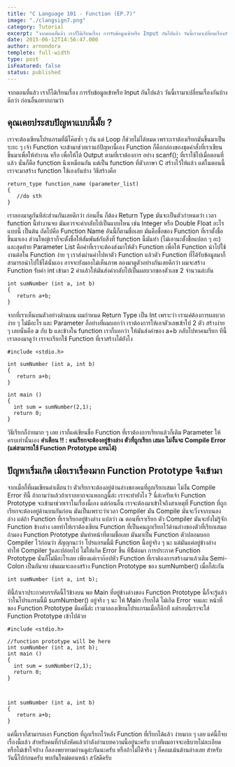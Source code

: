 ```yaml
---
title: "C Language 101 - Function (EP.7)"
image: "./clangsign7.png"
category: Tutorial
excerpt: "จากตอนที่แล้ว เราก็ได้เรียนเรื่อง การรับข้อมูลเข้าหรือ Input กันไปแล้ว วันนี้เรามาเปลี่ยนเรื่องกันบ้างดีกว่า"
date: 2015-06-12T14:56:47.000
author: arnondora
templete: full-width
type: post
isFeatured: false
status: published
---
```


จากตอนที่แล้ว เราก็ได้เรียนเรื่อง การรับข้อมูลเข้าหรือ Input กันไปแล้ว วันนี้เรามาเปลี่ยนเรื่องกันบ้างดีกว่า ก่อนอื่นอยากถามว่า

## คุณเคยประสบปัญหาแบบนี้มั้ย ?
เราจะต้องเขียนโปรแกรมที่มีโค๊ตซ้ำ ๆ กัน แต่ Loop ก็ช่วยไม่ได้หมด เพราะเราต้องเรียกมันขึ้นมาเป็นระยะ ๆ เจ้า Function จะเข้ามาช่วยเราแก้ปัญหานี้เอง
Function ก็คือกล่องของชุดคำสั่งที่เราเขียนขึ้นมาเพื่อให้ทำงาน หรือ เพื่อให้ได้ Output ตามที่เราต้องการ อย่าง scanf(); ที่เราใช้ไปเมื่อตอนที่แล้ว นั่นก็คือ function นึงเหมือนกัน แต่เป็น function ที่ตัวภาษา C สร้างไว้ให้แล้ว แต่ในตอนนี้ เราจะมาสร้าง function ใช้เองกันบ้าง วิธีสร้างคือ

    return_type function_name (parameter_list)
    {
       //do sth
    }


เราลองมาดูกันทีล่ะส่วนกันเลยดีกว่า
ก่อนอื่น ก็ต้อง Return Type มันจะเป็นตัวกำหนดว่า เวลา function นี้ทำงานจบ มันควรจะค่ากลับไปเป็นแบบไหน เช่น Integer หรือ Double Float อะไรแบบนี้ เป็นต้น
ถัดไปคือ Function Name อันนี้ก็ตามชื่อเลย มันคือชื่อของ Function ที่เราตั้งชื่อขึ้นมาเอง ส่วนใหญ่เราก็จะตั้งชื่อให้สัมพันธ์กับสิ่งที่ function นี้มันทำ (ไม่เอานะตั้งชื่อแปลก ๆ อะ)
และสุดท้าย Parameter List คือค่าที่เราจะต้องส่งมาให้ตัว Function เพื่อให้ Function นำไปใช้งานต่อใน Function ง่าย ๆ เราส่งผ่านค่าไปหาตัว Function แล้วตัว Function ที่ได้รับข้อมูลมาก็สามารถนำไปใช้ได้นั่นเอง
อาจจะยังมองไม่เห็นภาพ ลองมาดูตัวอย่างกันเลยดีกว่า ผมจะสร้าง Function รับค่า int เข้ามา 2 ค่าแล้วให้มันส่งค่ากลับไปเป็นผลบวกของตัวเลข 2 จำนวนล่ะกัน

    int sumNumber (int a, int b)
    {
       return a+b;
    }

จากที่เราเห็นบนตัวอย่างด้านบน ผมกำหนด Return Type เป็น Int เพราะว่า เราแค่ต้องการผลบวกง่าย ๆ ไม่มีอะไร และ Parameter ก็อย่างที่ผมบอกว่า เราต้องการให้เอาตัวเลขเข้าไป 2 ตัว สร้างง่าย ๆ เลยนั่นคือ a กับ b และข้างใน function เราก็บอกว่า ให้มันส่งค่าของ a+b กลับไปหาคนเรียก ทีนี้เราลองมาดูว่า เราจะเรียกใช้ Function ที่เราสร้างได้ยังไง

    #include <stdio.h>

    int sumNumber (int a, int b)
    {
       return a+b;
    }

    int main ()
    {
      int sum = sumNumber(2,1);
      return 0;
    }

วิธีเรียกก็ง่ายมาก ๆ เลย เราก็แค่เขียนชื่อ Function ที่เราต้องการเรียกแล้วก็เติม Parameter ให้ครบเท่านั้นเอง
**คำเตือน !! : คนเรียกจะต้องอยู่ข้างล่าง ตัวที่ถูกเรียก เสมอ ไม่งั้นจะ Compile Error (แต่สามารถใช้ Function Prototype แทนได้)**

## ปัญหาเริ่มเกิด เมื่อเราเรื่องมาก Function Prototype จึงเข้ามา
จากเมื่อกี้ที่ผมเขียนคำเตือนว่า ตัวเรียกจะต้องอยู่ด้านล่างของคนที่ถูกเรียกเสมอ ไม่งั้น Compile Error ทีนี้ ถ้าถามว่าแล้วถ้าเราอยากจะแหกกฏนี้ล่ะ เราจะทำยังไง ?
นี่ล่ะครับเจ้า Function Prototype จะเข้ามาช่วยเราในเรื่องนี้เอง
แต่ก่อนอื่น เราจะต้องมาเข้าใจถึงสาเหตุที่ Function ที่ถูกเรียกจะต้องอยู่ด้านบนกันก่อน มันเป็นเพราะว่าเวลา Compiler มัน Compile มันจะวิ่งจากบนลงล่าง แต่ถ้า Function ที่เราเรียกอยู่ข้างล่าง แปลว่า ณ ตอนที่เราเรียก ตัว Compiler มันจะยังไม่รู้จัก Function ข้างล่าง เลยทำให้เราต้องเขียน Function ที่เป็นคนถูกเรียกไว้ด้านล่างของตัวที่เรียกเสมอ
ถ้ามอง Function Prototype มันทำหน้าที่ตามชื่อเลย มันมาเป็น Function ตัวปลอมบอก Compiler ไว้ก่อนว่า สัญญานะว่า โปรแกรมนี้มี Function นี้อยู่จริง ๆ นะ แต่มันแค่อยู่ข้างล่าง ทำให้ Compiler รู้และปล่อยไป ไม่ให้เกิด Error ขึ้น ทีน้ีต่อมา การประกาศ Function Prototype นั่นก็ไม่มีอะไรเลย เพียงแค่เราก๊อปหัว Function ที่เราต้องการสร้างมาแล้วเติม Semi-Colon เป็นอันจบ เช่นผมจะลองสร้าง Function Prototype ของ sumNumber() เมื่อกี้ล่ะกัน

    int sumNumber (int a, int b);

ทีนี้ถ้าเราประกาศบรรทัดนี้ไว้ข้างบน พอ Main ที่อยู่ข้างล่างของ Function Prototype นี้ก็จะรู้แล้วว่าในโปรแกรมนี้มี sumNumber() อยู่จริง ๆ นะ ให้ Main เรียกได้ ไม่เกิด Error จบและ หน้าที่ของ Function Prototype มีแค่นี้ล่ะ เรามาลองเขียนโปรแกรมเมื่อกี้อีกที แต่รอบนี้เราจะใส่ Function Prototype เข้าไปด้วย

    #include <stdio.h>

    //function prototype will be here
    int sumNumber (int a, int b);
    int main ()
    {
      int sum = sumNumber(2,1);
      return 0;
    }



    int sumNumber (int a, int b)
    {
       return a+b;
    }



แค่นี้เราก็สามารถเอา Function ที่ถูกเรียกไว้หลัง Function ที่เรียกได้แล้ว ง่ายมาก ๆ เลย แค่นี้ก็จบเรื่องนี้แล้ว สำหรับคนที่กำลังหัดแล้วกำลังอ่านบทความนี้อยู่นะครับ บางทีผมอาจจะอธิบายไม่ละเอียดหรือไม่เข้าใจบ้าง ก็ลองพยายามอ่านดูล่ะกันนะครับ หรือถ้าไม่ได้จริง ๆ ก็คอมเม้นด้านล่างเลย สำหรับวันนี้ไปก่อนครับ พบกันใหม่ตอนหน้า สวัสดีครับ
